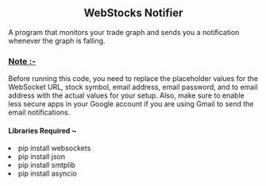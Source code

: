 <h2 align="center">WebStocks Notifier</h2>
<p>A program that monitors your trade graph and sends you a notification whenever the graph is falling.</p>

<h3><a href="#">Note :- </a></h3>
<p>
Before running this code, you need to replace the placeholder values for the WebSocket URL, stock symbol, email address, email password, and to email address with the actual values for your setup. 
Also, make sure to enable less secure apps in your Google account if you are using Gmail to send the email notifications. </p>

<h4>Libraries Required ~ </h4>

<li>pip install websockets</li>
<li>pip install json</li>
<li>pip install smtplib</li>
<li>pip install asyncio</li>

